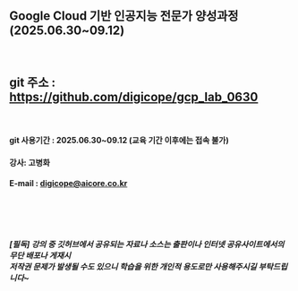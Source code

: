 

##  Google Cloud 기반 인공지능 전문가 양성과정 (2025.06.30~09.12)
<br>

## git 주소 :    https://github.com/digicope/gcp_lab_0630
<br>


#### git 사용기간 : 2025.06.30~09.12 (교육 기간 이후에는 접속 불가)


#### 강사: 고병화
#### E-mail : digicope@aicore.co.kr

<br>
<br>
<br>

##### [필독] 강의 중 깃허브에서 공유되는 자료나 소스는 출판이나 인터넷 공유사이트에서의 무단 배포나 게재시 <br> 저작권 문제가 발생될 수도 있으니 학습을 위한 개인적 용도로만 사용해주시길 부탁드립니다~     
